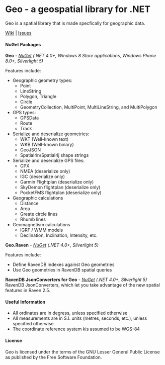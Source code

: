 # Geo - a geospatial library for .NET

Geo is a spatial library that is made specfically for geographic data.

[Wiki](https://github.com/sibartlett/Geo/wiki) | [Issues](https://github.com/sibartlett/Geo/issues)

#### NuGet Packages

__Geo__ - _[NuGet](https://nuget.org/packages/Geo) (.NET 4.0+, Windows 8 Store applications, Windows Phone 8.0+, Silverlight 5)_

Features include:
* Geographic geometry types:
	* Point
	* LineString
	* Polygon, Triangle
	* Circle
	* GeometryCollection, MultiPoint, MultiLineString, and MultiPolygon
* GPS types:
	* GPSData
	* Route
	* Track
* Serialize and deserialize geometries:
	* WKT (Well-known text)
	* WKB (Well-known binary)
	* GeoJSON
	* Spatial4n/Spatial4j shape strings
* Serialize and deserialize GPS files:
	* GPX
	* NMEA (deserialize only)
	* IGC (deserialize only)
	* Garmin Flightplan (deserialize only)
	* SkyDemon flightplan (deserialize only)
	* PocketFMS flightplan (deserialize only)
* Geographic calculations
	* Distance
	* Area
	* Greate circle lines
	* Rhumb lines
* Geomagnetism calculations
	* IGRF / WMM models
	* Declination, Inclination, Intensity, etc.

__Geo.Raven__ - _[NuGet](https://nuget.org/packages/Geo.Raven) (.NET 4.0+, Silverlight 5)_

Features include:
* Define RavenDB indexes against Geo geometries
* Use Geo geometries in RavenDB spatial queries

__RavenDB JsonConverters for Geo__ - _[NuGet](https://nuget.org/packages/Geo.Raven) (.NET 4.0+, Silverlight 5)_
RavenDB JsonConverters, which let you take advantage of the new spatial features in Raven 2.5.

#### Useful Information

* All ordinates are in degress, unless specified otherwise
* All measurements are in S.I. units (metres, seconds, etc.), unless specified otherwise
* The coordinate reference system kis assumed to be WGS-84

#### License

Geo is licensed under the terms of the GNU Lesser General Public License as published by the Free Software Foundation.